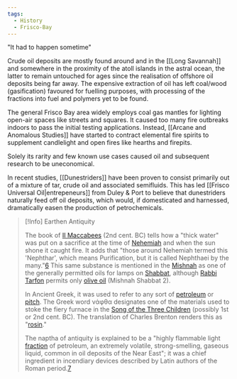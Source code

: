 ```yaml
---
tags:
  - History
  - Frisco-Bay
---
```

"It had to happen sometime"

Crude oil deposits are mostly found around and in the [[Long Savannah]] and somewhere in the proximity of the atoll islands in the astral ocean, the latter to remain untouched for ages since the realisation of offshore oil deposits being far away.
The expensive extraction of oil has left coal/wood (gasification) favoured for fuelling purposes, with processing of the fractions into fuel and polymers yet to be found. 

The general Frisco Bay area widely employs coal gas mantles for lighting open-air spaces like streets and squares. It caused too many fire outbreaks indoors to pass the initial testing applications. Instead, [[Arcane and Anomalous Studies]] have started to contract elemental fire spirits to supplement candlelight and open fires like hearths and firepits.

Solely its rarity and few known use cases caused oil and subsequent research to be uneconomical.  

In recent studies, [[Dunestriders]] have been proven to consist primarily out of a mixture of tar, crude oil and associated semifluids. This has led [[Frisco Universal Oil|entrepeneurs]] from Duley & Port to believe that dunestriders naturally feed off oil deposits, which would, if domesticated and harnessed, dramatically easen the production of petrochemicals. 

> [!Info] Earthen Antiquity
> 
> The book of [II Maccabees](https://en.wikipedia.org/wiki/II_Maccabees "II Maccabees") (2nd cent. BC) tells how a "thick water" was put on a sacrifice at the time of [Nehemiah](https://en.wikipedia.org/wiki/Nehemiah "Nehemiah") and when the sun shone it caught fire. It adds that "those around Nehemiah termed this 'Nephthar', which means Purification, but it is called Nephthaei by the many."[6](https://en.wikipedia.org/wiki/Naphtha#cite_note-6) This same substance is mentioned in the [Mishnah](https://en.wikipedia.org/wiki/Mishnah "Mishnah") as one of the generally permitted oils for lamps on [Shabbat](https://en.wikipedia.org/wiki/Shabbat "Shabbat"), although [Rabbi Tarfon](https://en.wikipedia.org/wiki/Rabbi_Tarfon "Rabbi Tarfon") permits only [olive oil](https://en.wikipedia.org/wiki/Olive_oil "Olive oil") (Mishnah Shabbat 2).
> 
> In Ancient Greek, it was used to refer to any sort of [petroleum](https://en.wikipedia.org/wiki/Petroleum "Petroleum") or [pitch](https://en.wikipedia.org/wiki/Pitch_(resin) "Pitch (resin)"). The Greek word νάφθα designates one of the materials used to stoke the fiery furnace in the [Song of the Three Children](https://en.wikipedia.org/wiki/Song_of_the_Three_Children "Song of the Three Children") (possibly 1st or 2nd cent. BC). The translation of Charles Brenton renders this as "[rosin](https://en.wikipedia.org/wiki/Rosin "Rosin")."
> 
> The naptha of antiquity is explained to be a "highly flammable light [fraction](https://en.wikipedia.org/wiki/Fractionation "Fractionation") of petroleum, an extremely volatile, strong-smelling, gaseous liquid, common in oil deposits of the Near East"; it was a chief ingredient in incendiary devices described by Latin authors of the Roman period.[7
> ](https://en.wikipedia.org/wiki/Naphtha#cite_note-mayor-7)
> 
> 
